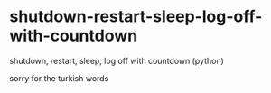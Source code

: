 # shutdown-restart-sleep-log-off-with-countdown
shutdown, restart, sleep, log off with countdown (python)



sorry for the turkish words
